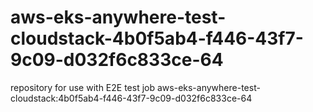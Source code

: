 # aws-eks-anywhere-test-cloudstack-4b0f5ab4-f446-43f7-9c09-d032f6c833ce-64
repository for use with E2E test job aws-eks-anywhere-test-cloudstack:4b0f5ab4-f446-43f7-9c09-d032f6c833ce-64
